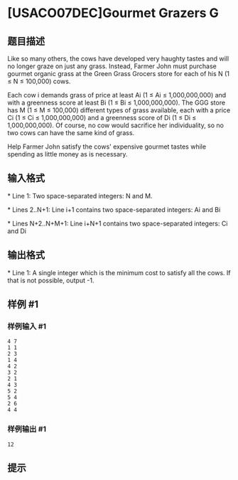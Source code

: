 # [USACO07DEC]Gourmet Grazers G

## 题目描述

Like so many others, the cows have developed very haughty tastes and will no longer graze on just any grass. Instead, Farmer John must purchase gourmet organic grass at the Green Grass Grocers store for each of his N (1 ≤ N ≤ 100,000) cows.

Each cow i demands grass of price at least Ai (1 ≤ Ai ≤ 1,000,000,000) and with a greenness score at least Bi (1 ≤ Bi ≤ 1,000,000,000). The GGG store has M (1 ≤ M ≤ 100,000) different types of grass available, each with a price Ci (1 ≤ Ci ≤ 1,000,000,000) and a greenness score of Di (1 ≤ Di ≤ 1,000,000,000). Of course, no cow would sacrifice her individuality, so no two cows can have the same kind of grass.

Help Farmer John satisfy the cows' expensive gourmet tastes while spending as little money as is necessary.

## 输入格式

\* Line 1: Two space-separated integers: N and M.

\* Lines 2..N+1: Line i+1 contains two space-separated integers: Ai and Bi

\* Lines N+2..N+M+1: Line i+N+1 contains two space-separated integers: Ci and Di


## 输出格式

\* Line 1: A single integer which is the minimum cost to satisfy all the cows. If that is not possible, output -1.


## 样例 #1

### 样例输入 #1
```
4 7
1 1
2 3
1 4
4 2
3 2
2 1
4 3
5 2
5 4
2 6
4 4
```

### 样例输出 #1

```
12
```

## 提示


